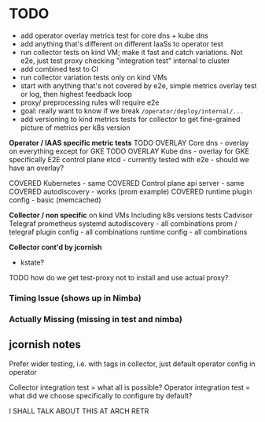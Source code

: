 # TODO
- add operator overlay metrics test for core dns + kube dns
- add anything that's different on different IaaSs to operator test
- run collector tests on kind VM; make it fast and catch variations.
  Not e2e, just test proxy checking "integration test" internal to cluster
- add combined test to CI
- run collector variation tests only on kind VMs
- start with anything that's not covered by e2e,
  simple metrics overlay test or log,
  then highest feedback loop
- proxy/ preprocessing rules will require e2e
- goal: really want to know if we break
  `/operator/deploy/internal/...`
- add versioning to kind metrics tests for collector to get
  fine-grained picture of metrics per k8s version


**Operator / IAAS specific metric tests**
TODO OVERLAY Core dns  - overlay on everything except for GKE
TODO OVERLAY Kube dns - overlay for GKE specifically
E2E control plane etcd - currently tested with e2e - should we have an overlay?

COVERED Kubernetes - same
COVERED Control plane api server - same
COVERED autodiscovery - works (prom example)
COVERED runtime plugin config - basic (memcached)

**Collector / non specific** on kind VMs
Including k8s versions tests
Cadvisor
Telegraf
prometheus
systemd
autodiscovery - all combinations
prom / telegraf plugin config - all combinations
runtime config - all combinations 

**Collector cont'd by jcornish**
- kstate?


TODO how do we get test-proxy not to install and use actual proxy?

### Timing Issue (shows up in Nimba)


### Actually Missing (missing in test and nimba)


## jcornish notes

Prefer wider testing, i.e. with tags in collector, just default operator config in operator

Collector integration test = what all is possible?
Operator integration test = what did we choose specifically to configure by default?

I SHALL TALK ABOUT THIS AT ARCH RETR

